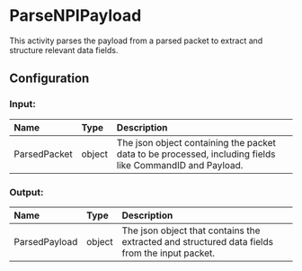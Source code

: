 # ParseNPIPayload

This activity parses the payload from a parsed packet to extract and structure relevant data fields.

## Configuration

### Input:
| Name       | Type   | Description
|:---        | :---   | :---    
| ParsedPacket | object | The json object containing the packet data to be processed, including fields like CommandID and Payload.

### Output:

| Name   | Type    | Description                       |
| :----- | :------ | :-------------------------------- |
| ParsedPayload | object | The json object that contains the extracted and structured data fields from the input packet.

